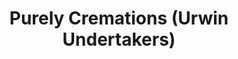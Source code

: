 ---
title: "Purely Cremations (Urwin Undertakers)"
url: /birmingham/purely-cremations-urwin-undertakers/
shop: Bestattungen
---